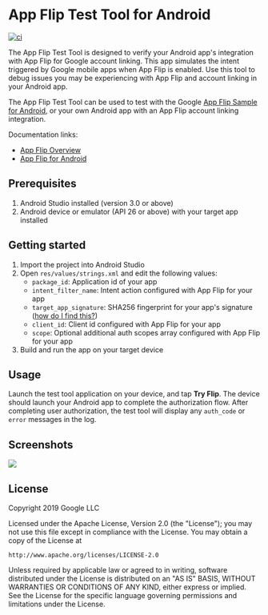 # App Flip Test Tool for Android

[![ci][1]][2]

The App Flip Test Tool is designed to verify your Android app's integration with
App Flip for Google account linking.
This app simulates the intent triggered by Google mobile apps when App Flip is enabled.
Use this tool to debug issues you may be experiencing with App Flip and account linking
in your Android app.

The App Flip Test Tool can be used to test with the Google
[App Flip Sample for Android](https://github.com/googlesamples/identity-appflip-android),
or your own Android app with an App Flip account linking integration.

Documentation links:

- [App Flip Overview](https://developers.google.com/identity/account-linking/app-flip-overview)
- [App Flip for Android](https://developers.google.com/identity/account-linking/app-flip-android)

## Prerequisites

1. Android Studio installed (version 3.0 or above)
1. Android device or emulator (API 26 or above) with your target app installed

## Getting started

1. Import the project into Android Studio
1. Open `res/values/strings.xml` and edit the following values:
   - `package_id`: Application id of your app
   - `intent_filter_name`: Intent action configured with App Flip for your app
   - `target_app_signature`: SHA256 fingerprint for your app's signature
     ([how do I find this?](https://developers.google.com/android/guides/client-auth))
   - `client_id`: Client id configured with App Flip for your app
   - `scope`: Optional additional auth scopes array configured with App Flip for your app
1. Build and run the app on your target device

## Usage

Launch the test tool application on your device, and tap **Try Flip**.
The device should launch your Android app to complete the authorization flow.
After completing user authorization, the test tool will display any `auth_code`
or `error` messages in the log.

## Screenshots

![](images/screenshot.png)

## License

Copyright 2019 Google LLC

Licensed under the Apache License, Version 2.0 (the "License");
you may not use this file except in compliance with the License.
You may obtain a copy of the License at

    http://www.apache.org/licenses/LICENSE-2.0

Unless required by applicable law or agreed to in writing, software
distributed under the License is distributed on an "AS IS" BASIS,
WITHOUT WARRANTIES OR CONDITIONS OF ANY KIND, either express or implied.
See the License for the specific language governing permissions and
limitations under the License.

[1]: https://github.com/googlesamples/identity-appflip-tester-android/workflows/ci/badge.svg
[2]: https://github.com/googlesamples/identity-appflip-tester-android/actions
